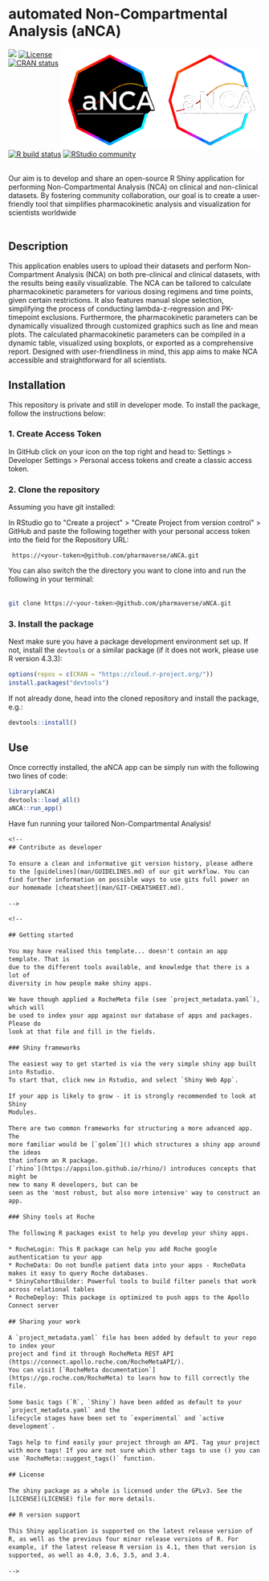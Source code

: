 # automated Non-Compartmental Analysis (aNCA)  
<img src='inst/shiny/www/images/aNCA_logo_bbg.png#gh-dark-mode-only' align="right" alt="aNCA logo dark bg" height="200" style="float:right; height:200px;">
<img src="inst/shiny/www/images/aNCA_logo_wbg.png#gh-light-mode-only" align="right" alt="aNCA logo light bg" height="200" style="float:right; height:200px;">


<!-- badges: start -->
[<img src="http://pharmaverse.org/shields/aNCA.svg">](https://pharmaverse.org)
[![License](https://img.shields.io/badge/License-Apache_2.0-blue.svg)](https://opensource.org/licenses/Apache-2.0)
[![CRAN status](https://www.r-pkg.org/badges/version/aNCA)](https://CRAN.R-project.org/package=aNCA)
[![R build status](https://github.com/rstudio/shiny/actions/workflows/R-CMD-check.yaml/badge.svg)](https://github.com/rstudio/shiny/actions)
[![RStudio community](https://img.shields.io/badge/community-shiny-blue?style=social&logo=rstudio&logoColor=75AADB)](https://forum.posit.co/new-topic?category=shiny&tags=shiny)
<!-- badges: end -->

<br/> 
Our aim is to develop and share an open-source R Shiny application for performing Non-Compartmental Analysis (NCA) on clinical and non-clinical datasets. By fostering community collaboration, our goal is to create a user-friendly tool that simplifies pharmacokinetic analysis and visualization for scientists worldwide
<br/> 
<br/> 

## Description

This application enables users to upload their datasets and perform Non-Compartment Analysis (NCA) on both pre-clinical and clinical datasets, with the results being easily visualizable. The NCA can be tailored to calculate pharmacokinetic parameters for various dosing regimens and time points, given certain restrictions. It also features manual slope selection, simplifying the process of conducting lambda-z-regression and PK-timepoint exclusions. Furthermore, the pharmacokinetic parameters can be dynamically visualized through customized graphics such as line and mean plots. The calculated pharmacokinetic parameters can be compiled in a dynamic table, visualized using boxplots, or exported as a comprehensive report. Designed with user-friendliness in mind, this app aims to make NCA accessible and straightforward for all scientists.

## Installation

This repository is private and still in developer mode. To install the package, follow the instructions below:

### 1. Create Access Token

In GitHub click on your icon on the top right and head to: Settings \> Developer Settings \> Personal access tokens and create a classic access token.

### 2. Clone the repository

Assuming you have git installed:

In RStudio go to "Create a project" \> "Create Project from version control" \> GitHub and paste the following together with your personal access token into the field for the Repository URL:

```         
 https://<your-token>@github.com/pharmaverse/aNCA.git
```

You can also switch the the directory you want to clone into and run the following in your terminal:

``` sh

git clone https://<your-token>@github.com/pharmaverse/aNCA.git
```

### 3. Install the package

Next make sure you have a package development environment set up. If not, install the `devtools` or a similar package (if it does not work, please use R version 4.3.3):

``` r
options(repos = c(CRAN = "https://cloud.r-project.org/"))
install.packages("devtools")
```

If not already done, head into the cloned repository and install the package, e.g.:

``` r
devtools::install()
```

## Use

Once correctly installed, the aNCA app can be simply run with the following two lines of code:

``` r
library(aNCA)
devtools::load_all()
aNCA::run_app()
```

Have fun running your tailored Non-Compartmental Analysis!

```{=html}
<!--
## Contribute as developer

To ensure a clean and informative git version history, please adhere to the [guidelines](man/GUIDELINES.md) of our git workflow. You can find further information on possible ways to use gits full power on our homemade [cheatsheet](man/GIT-CHEATSHEET.md).

-->
```
```{=html}
<!-- 

## Getting started

You may have realised this template... doesn't contain an app template. That is 
due to the different tools available, and knowledge that there is a lot of 
diversity in how people make shiny apps.

We have though applied a RocheMeta file (see `project_metadata.yaml`), which will 
be used to index your app against our database of apps and packages. Please do 
look at that file and fill in the fields.

### Shiny frameworks

The easiest way to get started is via the very simple shiny app built into Rstudio. 
To start that, click new in Rstudio, and select `Shiny Web App`.

If your app is likely to grow - it is strongly recommended to look at Shiny 
Modules. 

There are two common frameworks for structuring a more advanced app. The 
more familiar would be [`golem`]() which structures a shiny app around the ideas
that inform an R package. 
[`rhino`](https://appsilon.github.io/rhino/) introduces concepts that might be 
new to many R developers, but can be 
seen as the 'most robust, but also more intensive' way to construct an app.

### Shiny tools at Roche

The following R packages exist to help you develop your shiny apps.

* RocheLogin: This R package can help you add Roche google authentication to your app
* RocheData: Do not bundle patient data into your apps - RocheData makes it easy to query Roche databases.
* ShinyCohortBuilder: Powerful tools to build filter panels that work across relational tables
* RocheDeploy: This package is optimized to push apps to the Apollo Connect server

## Sharing your work

A `project_metadata.yaml` file has been added by default to your repo to index your 
project and find it through RocheMeta REST API (https://connect.apollo.roche.com/RocheMetaAPI/). 
You can visit [`RocheMeta documentation`](https://go.roche.com/RocheMeta) to learn how to fill correctly the file. 

Some basic tags (`R`, `Shiny`) have been added as default to your `project_metadata.yaml` and the 
lifecycle stages have been set to `experimental` and `active development`. 

Tags help to find easily your project through an API. Tag your project with more tags! If you are not sure which other tags to use () you can use `RocheMeta::suggest_tags()` function.

## License

The shiny package as a whole is licensed under the GPLv3. See the [LICENSE](LICENSE) file for more details.

## R version support

This Shiny application is supported on the latest release version of R, as well as the previous four minor release versions of R. For example, if the latest release R version is 4.1, then that version is supported, as well as 4.0, 3.6, 3.5, and 3.4.

-->
```

